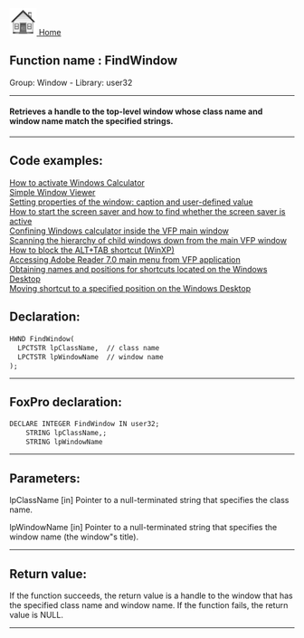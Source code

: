 [<img src="../../images/home.png"> Home ](https://github.com/VFPX/Win32API)  

## Function name : FindWindow
Group: Window - Library: user32    
***  


#### Retrieves a handle to the top-level window whose class name and window name match the specified strings.
***  


## Code examples:
[How to activate Windows Calculator](../../samples/sample_026.md)  
[Simple Window Viewer](../../samples/sample_057.md)  
[Setting properties of the window: caption and user-defined value](../../samples/sample_182.md)  
[How to start the screen saver and how to find whether the screen saver is active](../../samples/sample_196.md)  
[Confining Windows calculator inside the VFP main window](../../samples/sample_245.md)  
[Scanning the hierarchy of child windows down from the main VFP window](../../samples/sample_261.md)  
[How to block the ALT+TAB shortcut (WinXP)](../../samples/sample_432.md)  
[Accessing Adobe Reader 7.0 main menu from VFP application](../../samples/sample_495.md)  
[Obtaining names and positions for shortcuts located on the Windows Desktop](../../samples/sample_579.md)  
[Moving shortcut to a specified position on the Windows Desktop](../../samples/sample_581.md)  

## Declaration:
```foxpro  
HWND FindWindow(
  LPCTSTR lpClassName,  // class name
  LPCTSTR lpWindowName  // window name
);  
```  
***  


## FoxPro declaration:
```foxpro  
DECLARE INTEGER FindWindow IN user32;
	STRING lpClassName,;
	STRING lpWindowName  
```  
***  


## Parameters:
lpClassName 
[in] Pointer to a null-terminated string that specifies the class name.

lpWindowName 
[in] Pointer to a null-terminated string that specifies the window name (the window"s title).   
***  


## Return value:
If the function succeeds, the return value is a handle to the window that has the specified class name and window name. If the function fails, the return value is NULL.  
***  

